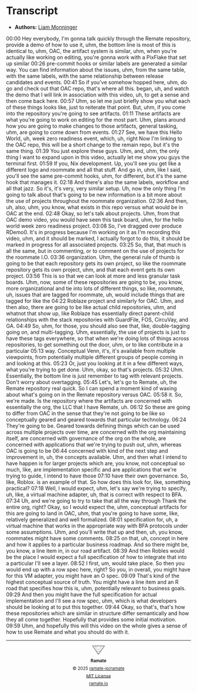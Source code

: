 # Transcript
- **Authors:** [Liam Monninger](mailto:liam@ramate.io)

<!-- vale off -->
00:00 Hey everybody, I'm gonna talk quickly through the Remate repository, provide a demo of how to use it, uhm, the bottom line is most of this is identical to, uhm, OAC, the artifact system is similar, uhm, when you're actually like working on editing, you're gonna work with a PixFlake that set up similar
00:26 pre-commit hooks or similar labels are generated a similar way. You can find information about the issues, uhm, from the same table, with the same labels, with the same relationship between release candidates and events.
00:41 So if you've somehow hopped here, uhm, do go and check out that OAC repo, that's where all this. began, uh, and watch the demo that I will link in association with this video, uh, to get a sense and then come back here.
00:57 Uhm, so let me just briefly show you what each of these things looks like, just to reiterate that point. But, uhm, if you come into the repository you're going to see artifacts.
01:11 These artifacts are what you're going to work on editing for the most part. Uhm, plans around how you are going to make changes to those artifacts, general tasking, uhm, are going to come down from events.
01:27 See, we have this Hello World, uh, week zero readiness event, which, uh, right Now I'm linking to the OAC repo, this will be a short change to the remain repo, but it's the same thing.
01:39 You just explore these guys. Uhm, and, uhm, the only thing I want to expand upon in this video, actually let me show you guys the terminal first.
01:59 If you, Nix development. Up, you'll see you get like a different logo and roommate and all that stuff. And go in, uhm, like I said, you'll see the same pre-commit hooks, uhm, for different, but it's the same hook that manages it.
02:18 And there's also the same labels, workflow and all that jazz. So it's, it's very, very similar setup. Uh, now the only thing I'm going to talk about that's going to be new information is a bit more about the use of projects throughout the roommate organization.
02:36 And then, uh, also, uhm, you know, what exists in this repo versus what would be in OAC at the end.
02:48 Okay, so let's talk about projects. Uhm, from that OAC demo video, you would have seen this task board, uhm, for the hello world week zero readiness project.
03:08 So, I've dragged over produce RDemo0. It's in progress because I'm working on it as I'm recording this video, uhm, and it should be marked, I actually forgot to do this, it should be marked in progress for all associated projects.
03:25 So, that, that much is all the same, but in commenting, or to comment on the use of projects for the roommate I.O.
03:36 organization. Uhm, the general rule of thumb is going to be that each repository gets its own project, so like the roommate repository gets its own project, uhm, and that each event gets its own project.
03:56 This is so that we can look at more and less granular task boards. Uhm, now, some of these repositories are going to be, you know, more organizational and tie into lots of different things, so like, roommate, uh, issues that are tagged for roommate, uh, would include things that are tagged for like the
04:22 Roblaze project and similarly for OAC. Uhm, and then also, there are going to be like actual child repositories, uhm, and whatnot that show up, like Roblaze has essentially direct parent-child relationships with the stack repositories with GuardFile, FOS, CircuVay, and GA.
04:49 So, uhm, for those, you should also see that, like, double-tagging going on, and multi-tagging. Uhm, essentially, the use of projects is just to have these tags everywhere, so that when we're doing lots of things across repositories, to get something out the door, uhm, or to like contribute in a particular
05:13 way. Conceptual Venn, it's, it's available from multiple viewpoints, from potentially multiple different groups of people coming in and looking at this.
05:23 Or, just you looking at it in a few different ways, what you're trying to get done. Uhm, okay, so that's projects.
05:32 Uhm. Essentially, the bottom line is just remember to tag with relevant projects. Don't worry about overtagging.
05:45 Let's, let's go to Remate, uh, the Remate repository real quick. So I can spend a moment kind of waxing about what's going on in the Remate repository versus OAC.
05:58 it. So, we're made. Is the repository where the artifacts are concerned with essentially the org, the LLC that I have Remate, uh.
06:12 So these are going to differ from OAC in the sense that they're not going to be like so conceptually geared and geared towards that particular technology.
06:24 They're going to be. Geared towards defining things which can be used across multiple projects over time, are concerned with the org maintaining itself, are concerned with governance of the org on the whole, are concerned with applications that we're trying to push out, uhm, whereas OAC is going to be
06:44 concerned with kind of the next step and improvement in, uh, the concepts available. Uhm, and then what I intend to have happen is for larger projects which are, you know, not conceptual so much, like, are implementation specific and are applications that we're trying to guide, I intend to have those
07:10 have their own governance. So, like, Roblox. is an example of that. So how does this look for, like, something practical?
07:18 Well, I would expect, uhm, let's say we're trying to specify, uh, like, a virtual machine adapter, uh, that is correct with respect to BFA.
07:34 Uh, and we're going to try to take that all the way through Thank the entire org, right? Okay, so I would expect the, uhm, conceptual artifacts for this are going to land in OAC, uhm, that you're going to have some, like, relatively generalized and well formalized.
08:01 specification for, uh, a virtual machine that works in the appropriate way with BFA protocols under some assumptions. Uhm, and you'll write that up and then, uh, you know, roommates might have some comments.
08:25 on that, uh, concept in here and how it applies to a particular business roadmap. And so there might be, you know, a line item in, in our road artifact.
08:39 And then Robles would be the place I would expect a full specification of how to integrate that into a particular I'll see a layer.
08:52 I first, um, would take place. So then you would end up with a row spec here, right? So you, in overall, you might have for this VM adapter, you might have an O spec.
09:09 That's kind of the highest conceptual source of truth. You might have a line item and an R road that specifies how this is, uhm, potentially relevant to business goals.
09:29 And then you might have the full specification for actual implementation and I'll see a row spec, uhm, which is what developers should be looking at to put this together.
09:44 Okay, so that's, that's how these repositories which are similar in structure differ semantically and how they all come together. Hopefully that provides some initial motivation.
09:59 Uhm, and hopefully this will this video on the whole gives a sense of how to use Remate and what you should do with it.
<!-- vale on -->

<!--RAMATE FOOTER: DO NOT REMOVE THIS LINE-->
---

<div align="center">
  <a href="https://github.com/ramate-io/oac">
    <picture>
      <source srcset="/assets/ramate-inverted-transparent.png" media="(prefers-color-scheme: dark)">
      <img height="24" src="/assets/ramate-transparent.png" alt="Ramate"/>
    </picture>
  </a>
  <br/>
  <sub>
    <b>Ramate</b>
    <br/>
    &copy; 2025 <a href="https://github.com/ramate-io/ramate">ramate-io/ramate</a>
    <br/>
    <a href="https://github.com/ramate-io/ramate/blob/main/LICENSE">MIT License</a>
    <br/>
    <a href="https://www.ramate.io">ramate.io</a>
  </sub>
</div>
